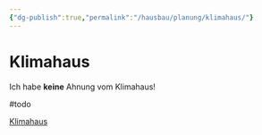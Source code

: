 ```yaml
---
{"dg-publish":true,"permalink":"/hausbau/planung/klimahaus/"}
---
```


# Klimahaus

Ich habe **keine** Ahnung vom Klimahaus!

#todo

[Klimahaus](https://www.klimahaus.it/)